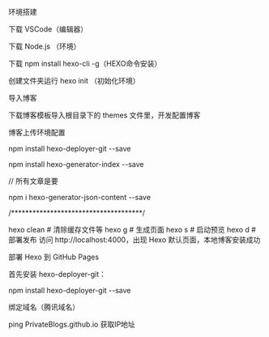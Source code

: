 环境搭建


下载  VSCode（编辑器）

下载  Node.js （环境）

 下载 npm install hexo-cli -g（HEXO命令安装）

 创建文件夹运行 hexo init （初始化环境）



导入博客


下载博客模板导入根目录下的 themes 文件里，开发配置博客


博客上传环境配置

npm install hexo-deployer-git --save

npm install hexo-generator-index --save

// 所有文章是要

npm i hexo-generator-json-content --save

/*************************************/

hexo clean   # 清除缓存文件等
hexo g   # 生成页面
hexo s   # 启动预览
hexo d   # 部署发布
访问 http://localhost:4000，出现 Hexo 默认页面，本地博客安装成功


部署 Hexo 到 GitHub Pages

首先安装 hexo-deployer-git：

npm install hexo-deployer-git --save



绑定域名（腾讯域名）

ping PrivateBlogs.github.io 获取IP地址

